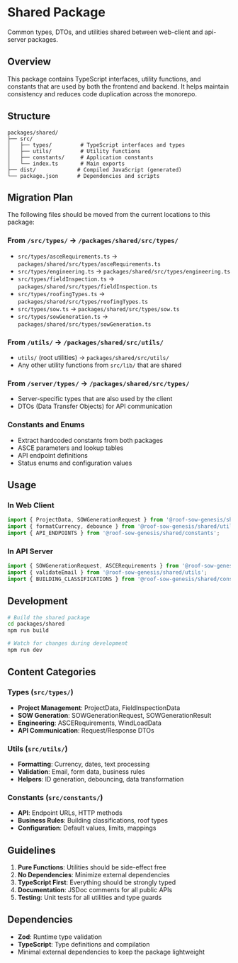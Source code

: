 # Shared Package

Common types, DTOs, and utilities shared between web-client and api-server packages.

## Overview

This package contains TypeScript interfaces, utility functions, and constants that are used by both the frontend and backend. It helps maintain consistency and reduces code duplication across the monorepo.

## Structure

```
packages/shared/
├── src/
│   ├── types/         # TypeScript interfaces and types
│   ├── utils/         # Utility functions
│   ├── constants/     # Application constants
│   └── index.ts       # Main exports
├── dist/             # Compiled JavaScript (generated)
└── package.json      # Dependencies and scripts
```

## Migration Plan

The following files should be moved from the current locations to this package:

### From `/src/types/` → `/packages/shared/src/types/`
- `src/types/asceRequirements.ts` → `packages/shared/src/types/asceRequirements.ts`
- `src/types/engineering.ts` → `packages/shared/src/types/engineering.ts`
- `src/types/fieldInspection.ts` → `packages/shared/src/types/fieldInspection.ts`
- `src/types/roofingTypes.ts` → `packages/shared/src/types/roofingTypes.ts`
- `src/types/sow.ts` → `packages/shared/src/types/sow.ts`
- `src/types/sowGeneration.ts` → `packages/shared/src/types/sowGeneration.ts`

### From `/utils/` → `/packages/shared/src/utils/`
- `utils/` (root utilities) → `packages/shared/src/utils/`
- Any other utility functions from `src/lib/` that are shared

### From `/server/types/` → `/packages/shared/src/types/`
- Server-specific types that are also used by the client
- DTOs (Data Transfer Objects) for API communication

### Constants and Enums
- Extract hardcoded constants from both packages
- ASCE parameters and lookup tables
- API endpoint definitions
- Status enums and configuration values

## Usage

### In Web Client
```typescript
import { ProjectData, SOWGenerationRequest } from '@roof-sow-genesis/shared';
import { formatCurrency, debounce } from '@roof-sow-genesis/shared/utils';
import { API_ENDPOINTS } from '@roof-sow-genesis/shared/constants';
```

### In API Server  
```typescript
import { SOWGenerationRequest, ASCERequirements } from '@roof-sow-genesis/shared';
import { validateEmail } from '@roof-sow-genesis/shared/utils';
import { BUILDING_CLASSIFICATIONS } from '@roof-sow-genesis/shared/constants';
```

## Development

```bash
# Build the shared package
cd packages/shared
npm run build

# Watch for changes during development
npm run dev
```

## Content Categories

### Types (`src/types/`)
- **Project Management**: ProjectData, FieldInspectionData
- **SOW Generation**: SOWGenerationRequest, SOWGenerationResult
- **Engineering**: ASCERequirements, WindLoadData
- **API Communication**: Request/Response DTOs

### Utils (`src/utils/`)
- **Formatting**: Currency, dates, text processing
- **Validation**: Email, form data, business rules
- **Helpers**: ID generation, debouncing, data transformation

### Constants (`src/constants/`)
- **API**: Endpoint URLs, HTTP methods
- **Business Rules**: Building classifications, roof types
- **Configuration**: Default values, limits, mappings

## Guidelines

1. **Pure Functions**: Utilities should be side-effect free
2. **No Dependencies**: Minimize external dependencies
3. **TypeScript First**: Everything should be strongly typed
4. **Documentation**: JSDoc comments for all public APIs
5. **Testing**: Unit tests for all utilities and type guards

## Dependencies

- **Zod**: Runtime type validation
- **TypeScript**: Type definitions and compilation
- Minimal external dependencies to keep the package lightweight
